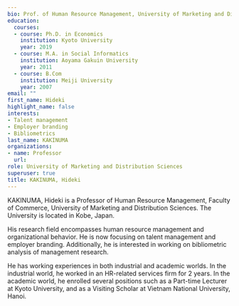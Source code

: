 ```yaml
---
bio: Prof. of Human Resource Management, University of Marketing and Distribution Sciences, Japan.
education:
  courses:
  - course: Ph.D. in Economics
    institution: Kyoto University
    year: 2019
  - course: M.A. in Social Informatics
    institution: Aoyama Gakuin University
    year: 2011
  - course: B.Com
    institution: Meiji University
    year: 2007
email: ""
first_name: Hideki
highlight_name: false
interests:
- Talent management
- Employer branding
- Bibliometrics
last_name: KAKINUMA
organizations:
- name: Professor
  url: 
role: University of Marketing and Distribution Sciences
superuser: true
title: KAKINUMA, Hideki
---
```


KAKINUMA, Hideki is a Professor of Human Resource Management, Faculty of Commerce, University of Marketing and Distribution Sciences. The University is located in Kobe, Japan.

His research field encompasses human resource management and organizational behavior. He is now focusing on talent management and employer branding. Additionally, he is interested in working on bibliometric analysis of management research.

He has working experiences in both industrial and academic worlds. In the industrial world, he worked in an HR-related services firm for 2 years. In the academic world, he enrolled several positions such as a Part-time Lecturer at Kyoto University, and as a Visiting Scholar at Vietnam National University, Hanoi.
